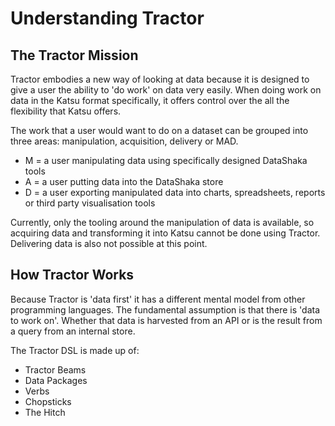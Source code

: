 # Understanding Tractor

## The Tractor Mission

Tractor embodies a new way of looking at data because it is designed to give a user the ability to 'do work' on data very easily. When doing work on data in the Katsu format specifically, it offers control over the all the flexibility that Katsu offers.

The work that a user would want to do on a dataset can be grouped into three areas: manipulation, acquisition, delivery or MAD.

- M = a user manipulating data using specifically designed DataShaka tools
- A = a user putting data into the DataShaka store
- D = a user exporting manipulated data into charts, spreadsheets, reports or third party visualisation tools

Currently, only the tooling around the manipulation of data is available, so acquiring data and transforming it into Katsu cannot be done using Tractor. Delivering data is also not possible at this point.

## How Tractor Works

Because Tractor is 'data first' it has a different mental model from other programming languages. The fundamental assumption is that there is 'data to work on'. Whether that data is harvested from an API or is the result from a query from an internal store.

The Tractor DSL is made up of: 
- Tractor Beams
- Data Packages
- Verbs
- Chopsticks
- The Hitch
